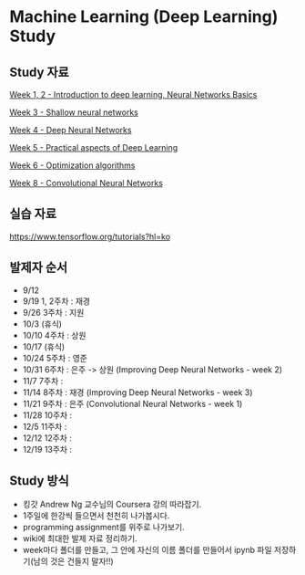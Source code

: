 # Machine Learning (Deep Learning) Study

## Study 자료

[Week 1, 2 - Introduction to deep learning, Neural Networks Basics](./week2/week2.md)

[Week 3 - Shallow neural networks](./week3/week3.md)

[Week 4 - Deep Neural Networks](./week4/week4.md)

[Week 5 - Practical aspects of Deep Learning](./week5/balje.md)

[Week 6 - Optimization algorithms](./week6/doc.md)

[Week 8 - Convolutional Neural Networks](./week8/Cnn.md)

## 실습 자료

https://www.tensorflow.org/tutorials?hl=ko

## 발제자 순서

+ 9/12    
+ 9/19    1, 2주차 : 재경
+ 9/26    3주차 : 지원
+ 10/3    (휴식)
+ 10/10  4주차  : 상원
+ 10/17  (휴식)
+ 10/24  5주차  : 영준 
+ 10/31  6주차  : 은주 -> 상원 (Improving Deep Neural Networks - week 2)
+ 11/7   7주차  : 
+ 11/14  8주차  : 재경 (Improving Deep Neural Networks - week 3)
+ 11/21  9주차  : 은주 (Convolutional Neural Networks - week 1)
+ 11/28  10주차 : 
+ 12/5   11주차 : 
+ 12/12  12주차 :
+ 12/19  13주차 : 

## Study 방식

+ 킹갓 Andrew Ng 교수님의 Coursera 강의 따라잡기.
+ 1주일에 한강씩 들으면서 천천히 나가봅시다.
+ programming assignment를 위주로 나가보기. 
+ wiki에 최대한 발제 자료 정리하기.
+ week마다 폴더를 만들고, 그 안에 자신의 이름 폴더를 만들어서 ipynb 파일 저장하기(남의 것은 건들지 말자!!)

